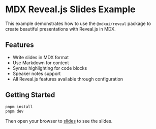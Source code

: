 # MDX Reveal.js Slides Example

This example demonstrates how to use the `@mdxui/reveal` package to create beautiful presentations with Reveal.js in MDX.

## Features

- Write slides in MDX format
- Use Markdown for content
- Syntax highlighting for code blocks
- Speaker notes support
- All Reveal.js features available through configuration

## Getting Started

```bash
pnpm install
pnpm dev
```

Then open your browser to [slides](/slides) to see the slides.
